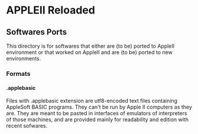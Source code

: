 # APPLEII Reloaded

## Softwares Ports

This directory is for softwares that either are (to be) ported to AppleII environment or that worked on AppleII and are (to be) ported to new environments.

### Formats

#### .applebasic

Files with .applebasic extension are utf8-encoded text files containing AppleSoft BASIC programs. They can't be run by Apple II computers as they are. They are meant to be pasted in interfaces of emulators of interpreters of those machines, and are provided mainly for readability and edition with recent sofwares.
